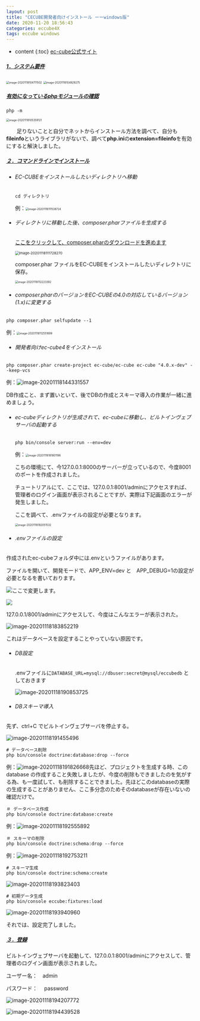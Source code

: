 ```yaml
---
layout: post
title: "CECUBE開発者向けインストール ーーwindows版"
date: 2020-11-20 18:56:43
categories: eccube4X
tags: eccube windows
---
```


* content
{:toc}
[ec-cube公式サイト](https://doc4.ec-cube.net/)



##### <u>1．システム要件</u>

<img src="https://i.loli.net/2020/11/18/mYIwMtWGf4Q1lvJ.png" alt="image-20201118104711502" style="zoom:50%;" />

<img src="https://i.loli.net/2020/11/18/qJBHva9nbxDg81h.png" alt="image-20201118104929275" style="zoom:50%;" />

##### 		<u>有効になっているphpモジュールの確認</u>

```
php -m
```

<img src="https://i.loli.net/2020/11/18/42fVcTNS3MZtwHy.png" alt="image-20201118105359121" style="zoom: 50%;" />

　　足りないことと自分でネットからインストール方法を調べて、自分も**fileinfo**というライブラリがないで、調べて**php.ini**の**extension=fileinfo**を有効にすると解決しました。



##### <u>２．コマンドラインでインストール</u>

- ###### EC-CUBEをインストールしたいディレクトリへ移動

  ```
  cd ディレクトリ
  ```

  例：<img src="https://i.loli.net/2020/11/18/7vVCQd2A4nf6lse.png" alt="image-20201118111538724" style="zoom:50%;" />

- ###### ディレクトリに移動した後、composer.pharファイルを生成する

  [ここをクリックして、composer.pharのダウンロードを進めます](https://getcomposer.org/download/)

  

  <img src="https://i.loli.net/2020/11/18/7KqRkOVZMXvfmwy.png" alt="image-20201118111728270" style="zoom: 67%;" />

  composer.phar ファイルをEC-CUBEをインストールしたいディレクトリに保存。

  <img src="https://i.loli.net/2020/11/18/jzwmSq3HYBM8PUo.png" alt="image-20201118112223392" style="zoom: 50%;" />

- ###### composer.pharのバージョンをEC-CUBEの4.0の対応しているバージョン(1.x)に変更する

```
php composer.phar selfupdate --1
```

例：<img src="https://i.loli.net/2020/11/18/CZVEvBujQFSopKs.png" alt="image-20201118112551699" style="zoom:50%;" />

- ###### 開発者向けec-cube4をインストール

```
php composer.phar create-project ec-cube/ec-cube ec-cube "4.0.x-dev" --keep-vcs
```

例：![image-20201118144331557](https://i.loli.net/2020/11/18/IwOLACVFhvU7Ryk.png)

DB作成こと、まず置いといて、後でDBの作成とスキーマ導入の作業が一緒に進めましょう。

- ###### ec-cubeディレクトリが生成されて、ec-cubeに移動し、ビルトインヴェブサーバの起動する

  ```
  php bin/console server:run --env=dev
  ```

  例：<img src="https://i.loli.net/2020/11/18/HaS6tW5mLVnvqAP.png" alt="image-20201118181801196" style="zoom:50%;" />

  こちの環境にて、今127.0.0.1:8000のサーバーが立っているので、今度8001のポートを作成されました。

  チュートリアルにて、ここでは、127.0.0.1:8001/adminにアクセスすれば、管理者のログイン画面が表示されることですが、実際は下記画面のエラーが発生しました。

  ここを調べて、.envファイルの設定が必要となります。

  <img src="https://i.loli.net/2020/11/18/8uBb9OzfK7RoHgV.png" alt="image-20201118182051532" style="zoom:50%;" />

- ###### .envファイルの設定

作成されたec-cubeフォルダ中には.envというファイルがあります。

ファイルを開いて、開発モードで、APP_ENV=dev と　APP_DEBUG=1の設定が必要となるを書いております。

![](https://i.loli.net/2020/11/18/uD1RVqWa2AOcTJM.png)ここで変更します。

![](https://i.loli.net/2020/11/18/4RxPQaYuD9rlXof.png)

127.0.0.1/8001/adminにアクセスして、今度はこんなエラーが表示された。

![image-20201118183852219](https://i.loli.net/2020/11/18/KFnsymzUR6waXNY.png)

これはデータベースを設定することやっていない原因です。

- ###### DB設定

  .envファイルに`DATABASE_URL=mysql://dbuser:secret@mysql/eccubedb` としておきます

  ![image-20201118190853725](https://i.loli.net/2020/11/18/m2On9Ijk5wzQK7A.png)

- ###### DBスキーマ導入

先ず、ctrl+C でビルトインヴェブサーバを停止する。

![image-20201118191455496](https://i.loli.net/2020/11/18/BMKc2Rqvwgy8Jlu.png)

```
# データベース削除
php bin/console doctrine:database:drop --force
```

例：![image-20201118191826668](https://i.loli.net/2020/11/18/wvqU3TzD95hi28Q.png)先ほど、プロジェクトを生成する時、このdatabase の作成すること失敗しましたが、今度の削除もできましたのを気がする為、も一度試して、も削除することできました。先ほどこのdatabaseの実際の生成することがありません、ここ多分念のためそのdatabaseが存在いないの確認だけで。

```
＃ データベース作成
php bin/console doctrine:database:create
```

例：![image-20201118192555892](https://i.loli.net/2020/11/18/qbA9ZNhS8FfDIGt.png)

```
＃ スキーマの削除
php bin/console doctrine:schema:drop --force
```

例：![image-20201118192753211](https://i.loli.net/2020/11/18/wO8rqTkSDiRQXPM.png)

```
# スキーマ生成
php bin/console doctrine:schema:create
```

![image-20201118193823403](https://i.loli.net/2020/11/18/eQMjFZEkAU5DvLx.png)

```
# 初期データ生成
php bin/console eccube:fixtures:load
```

![image-20201118193940960](https://i.loli.net/2020/11/18/hPOKB69wca48QJq.png)

それでは、設定完了しました。

##### <u>３．登録</u>

ビルトインヴェブサーバを起動して、127.0.0.1:8001/adminにアクセスして、管理者のログイン画面が表示されました。

ユーザー名：　admin

パスワード： 　password

![image-20201118194207772](https://i.loli.net/2020/11/18/sgFBLC4mTl7zpdW.png)

![image-20201118194439528](https://i.loli.net/2020/11/18/vfs7QF4cSAPrRg5.png)

